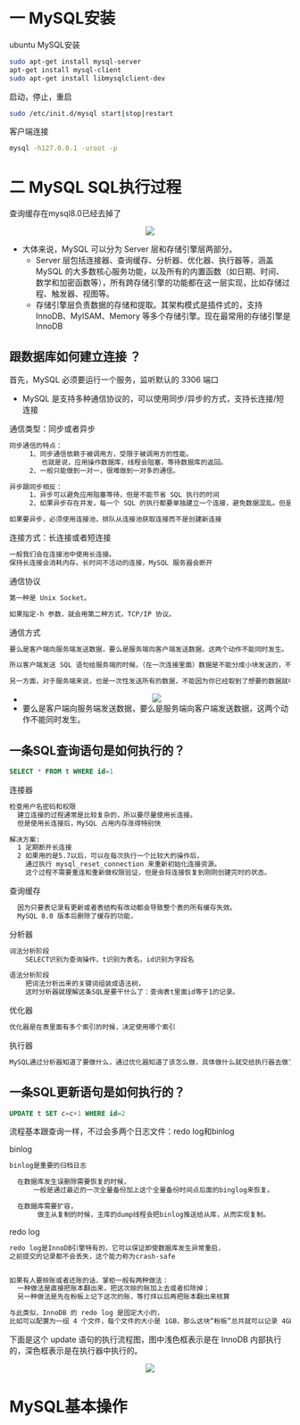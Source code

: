 # 一 MySQL安装

ubuntu MySQL安装 
```bash
sudo apt-get install mysql-server 
apt-get install mysql-client
sudo apt-get install libmysqlclient-dev 
```
启动，停止，重启 
```bash
sudo /etc/init.d/mysql start|stop|restart
```

客户端连接 
```bash
mysql -h127.0.0.1 -uroot -p
```

# 二 MySQL SQL执行过程



查询缓存在mysql8.0已经去掉了

<div align="center"> <img src="img/SQL查询过程.png"/> </div>

* 大体来说，MySQL 可以分为 Server 层和存储引擎层两部分。
  * Server 层包括连接器、查询缓存、分析器、优化器、执行器等，涵盖 MySQL 的大多数核心服务功能，以及所有的内置函数（如日期、时间、数学和加密函数等），所有跨存储引擎的功能都在这一层实现，比如存储过程、触发器、视图等。
  * 存储引擎层负责数据的存储和提取。其架构模式是插件式的，支持 InnoDB、MyISAM、Memory 等多个存储引擎。现在最常用的存储引擎是 InnoDB

## 跟数据库如何建立连接 ？
首先，MySQL 必须要运行一个服务，监听默认的 3306 端口
 * MySQL 是支持多种通信协议的，可以使用同步/异步的方式，支持长连接/短连接

通信类型：同步或者异步
```bash
同步通信的特点：
     1、同步通信依赖于被调用方，受限于被调用方的性能。
        也就是说，应用操作数据库，线程会阻塞，等待数据库的返回。
     2、一般只能做到一对一，很难做到一对多的通信。

异步跟同步相反：
     1、异步可以避免应用阻塞等待，但是不能节省 SQL 执行的时间
     2、如果异步存在并发，每一个 SQL 的执行都要单独建立一个连接，避免数据混乱。但是这样会给服务端带来巨大的压力

如果要异步，必须使用连接池，排队从连接池获取连接而不是创建新连接     

```
连接方式：长连接或者短连接

```bash
一般我们会在连接池中使用长连接。
保持长连接会消耗内存。长时间不活动的连接，MySQL 服务器会断开
```
通信协议
```bash
第一种是 Unix Socket。

如果指定-h 参数，就会用第二种方式，TCP/IP 协议。

```
通信方式

```bash
要么是客户端向服务端发送数据，要么是服务端向客户端发送数据，这两个动作不能同时发生。

所以客户端发送 SQL 语句给服务端的时候，（在一次连接里面）数据是不能分成小块发送的，不管你的 SQL 语句有多大，都是一次性发送。

另一方面，对于服务端来说，也是一次性发送所有的数据，不能因为你已经取到了想要的数据就中断操作，这个时候会对网络和内存产生大量消耗。
```

* <div align="center"> <img src="img/通信方式.png"/> </div>
* 要么是客户端向服务端发送数据，要么是服务端向客户端发送数据，这两个动作不能同时发生。



## 一条SQL查询语句是如何执行的？

```sql
SELECT * FROM t WHERE id=1
```

连接器


```bash
检查用户名密码和权限
  建立连接的过程通常是比较复杂的，所以要尽量使用长连接。
  但是使用长连接后，MySQL 占用内存涨得特别快

解决方案:
  1 定期断开长连接  
  2 如果用的是5.7以后，可以在每次执行一个比较大的操作后，
    通过执行 mysql_reset_connection 来重新初始化连接资源。
    这个过程不需要重连和重新做权限验证，但是会将连接恢复到刚刚创建完时的状态。
```
查询缓存
```bash
  因为只要表记录有更新或者表结构有改动都会导致整个表的所有缓存失效。 
  MySQL 8.0 版本后删除了缓存的功能，
```
分析器
```bash
词法分析阶段
    SELECT识别为查询操作，t识别为表名，id识别为字段名

语法分析阶段
    把词法分析出来的关键词组装成语法树，
    这时分析器就理解这条SQL是要干什么了：查询表t里面id等于1的记录。    

```
优化器 
```bash 
优化器是在表里面有多个索引的时候，决定使用哪个索引
```
执行器
```bash
MySQL通过分析器知道了要做什么，通过优化器知道了该怎么做，具体做什么就交给执行器去做了
```

## 一条SQL更新语句是如何执行的？
```sql
UPDATE t SET c=c+1 WHERE id=2
```
流程基本跟查询一样，不过会多两个日志文件：redo log和binlog

binlog
```bash
binlog是重要的归档日志

  在数据库发生误删除需要恢复的时候，
      一般是通过最近的一次全量备份加上这个全量备份时间点后面的binglog来恢复。

  在数据库需要扩容，
       做主从复制的时候，主库的dump线程会把binlog推送给从库，从而实现复制。

```
redo log

```bash
redo log是InnoDB引擎特有的，它可以保证即使数据库发生异常重启，
之前提交的记录都不会丢失，这个能力称为crash-safe


如果有人要赊账或者还账的话，掌柜一般有两种做法：
  一种做法是直接把账本翻出来，把这次赊的账加上去或者扣除掉；
  另一种做法是先在粉板上记下这次的账，等打烊以后再把账本翻出来核算

与此类似，InnoDB 的 redo log 是固定大小的，
比如可以配置为一组 4 个文件，每个文件的大小是 1GB，那么这块“粉板”总共就可以记录 4GB 的操作。


```
下面是这个 update 语句的执行流程图，图中浅色框表示是在 InnoDB 内部执行的，深色框表示是在执行器中执行的。

<div align="center"> <img src="img/SQL更新过程.png"/> </div>

# MySQL基本操作

